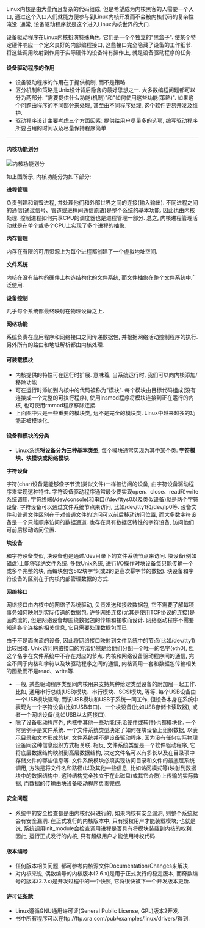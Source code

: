Linux内核是由大量而且复杂的代码组成, 但是希望成为内核黑客的人需要一个入口, 通过这个入口人们就能方便参与到Linux内核开发而不会被内核代码的复杂性淹没. 通常, 设备驱动程序就是这个进入Linux内核世界的大门. 

设备驱动程序在Linux内核扮演特殊角色. 它们是一个个独立的"黑盒子". 使某个特定硬件响应一个定义良好的内部编程接口, 这些接口完全隐藏了设备的工作细节. 将这些调用映射到作用于实际硬件的设备特有操作上, 就是设备驱动程序的任务. 

#### 设备驱动程序的作用

- 设备驱动程序的作用在于提供机制, 而不是策略. 
- 区分机制和策略是Unix设计背后隐含的最好思想之一. 大多数编程问题都可以分为两部分: "需要提供什么功能(机制)"和"如何使用这些功能(策略)". 如果这个问题由程序的不同部分来处理, 甚至由不同程序处理, 这个软件更易开发及维护. 
- 驱动程序设计主要考虑三个方面因素: 提供给用户尽量多的选项, 编写驱动程序所要占用的时间以及尽量保持程序简单. 
 
---

#### 内核功能划分

![内核功能划分](images/1.png)

如上图所示, 内核功能分为如下部分: 

**进程管理**

负责创建和销毁进程, 并处理他们和外部世界之间的连接(输入输出). 不同进程之间的通信(通过信号、管道或进程间通信原语)是整个系统的基本功能. 因此也由内核处理. 控制进程如何共享CPU的调度器也是进程管理一部分. 总之, 内核进程管理活动就是在单个或多个CPU上实现了多个进程的抽象. 

**内存管理**

内存在有限的可用资源上为每个进程都创建了一个虚拟地址空间. 

**文件系统**

内核在没有结构的硬件上构造结构化的文件系统, 而文件抽象在整个文件系统中广泛使用. 

**设备控制**

几乎每个系统都最终映射在物理设备之上. 

**网络功能**

系统负责在应用程序和网络接口之间传递数据包, 并根据网络活动控制程序的执行. 另外所有的路由和地址解析都由内核处理. 

#### 可装载模块

- 内核提供的特性可在运行时扩展. 意味着, 当系统运行时, 我们可以向内核添加/移除功能
- 可在运行时添加到内核中的代码被称为"模块". 每个模块由目标代码组成(没有连接成一个完整的可执行程序), 使用insmod程序将模块连接到正在运行的内核, 也可使用rmmod程序移除连接. 
- 上面图中只是一些重要的模块类, 远不是完全的模块类. Linux中越来越多的功能正被模块化. 

#### 设备和模块的分类

- Linux系统**将设备分为三种基本类型**, 每个模块通常实现为其中某个类: **字符模块、块模块或网络模块**. 

**字符设备**

字符(char)设备是能够像字节流(类似文件)一样被访问的设备, 由字符设备驱动程序来实现这种特性. 字符设备驱动程序通常最少要实现open、close、read和write系统调用. 字符终端(/dev/console)和串口(/dev/ttys0以及类似设备)就是两个字符设备. 字符设备可以通过文件系统节点来访问, 比如/dev/tty1和/dev/lp0等. 设备文件和普通文件区别在于对普通文件的访问可以前后移动访问位置, 而大多数字符设备是一个只能顺序访问的数据通道. 也存在具有数据区特性的字符设备, 访问他们可前后移动访问位置. 

**块设备**

和字符设备类似, 块设备也是通过/dev目录下的文件系统节点来访问. 块设备(例如磁盘)上能够容纳文件系统. 多数Unix系统, 进行I/O操作时块设备每只能传输一个或多个完整的块, 而每块包含512块字节(或2的更高次幂字节的数据). 块设备和字符设备的区别在于内核内部管理数据的方式. 

**网络接口**

网络接口由内核中的网络子系统驱动, 负责发送和接收数据包, 它不需要了解每项事务如何映射到实际传送的数据包. 许多网络连接(尤其是使用TCP协议的连接)是面向流的, 但是网络设备却围绕数据包的传输和接收而设计. 网络驱动程序不需要知道各个连接的相关信息, 它只需要处理数据包而已. 

由于不是面向流的设备, 因此将网络接口映射到文件系统中的节点(比如/dev/tty1)比较困难. Unix访问网络接口的方法仍然是给他们分配一个唯一的名字(eth0), 但这个名字在文件系统中不存在对应的节点. 内核和网络设备驱动程序间的通信, 完全不同于内核和字符以及块驱动程序之间的通信, 内核调用一套和数据包传输相关的函数而不是read、write等. 

- 一般, 某些驱动程序类型同内核用来支持某种给定类型设备的附加层一起工作. 比如, 通用串行总线(USB)模块、串行模块、SCSI模块, 等等. 每个USB设备由一个USB模块驱动, 而该USB模块和USB子系统一同工作, 但设备本身在系统中表现为一个字符设备(比如USB串口)、一个块设备(比如USB存储卡读取器), 或者一个网络设备(比如USB以太网接口). 
- 除了设备驱动程序外, 内核中其他一些功能(无论硬件或软件)也都模块化. 一个常见例子是文件系统. 一个文件系统类型决定了如何在块设备上组织数据, 以表示目录和文本形成的树. 文件系统并不是设备驱动程序, 因为没有任何实际物理设备同这种信息组织方式相关联. 相反, 文件系统类型是一个软件驱动程序, 它将底层数据结构映射到高层数据结构, 决定文件名可以有多长以及在目录项中存储文件的哪些信息等. 文件系统模块必须实现访问目录和文件的最底层系统调用, 方法是将文件名和路径(以及其他一些信息, 比如访问模式等)映射到数据块中的数据结构中. 这种结构完全独立于在此磁盘(或其它介质)上传输的实际数据, 而数据的传输由块设备驱动程序负责完成. 


#### 安全问题

- 系统中的安全检查都是由内核代码进行的, 如果内核有安全漏洞, 则整个系统就会有安全漏洞. 在正式发行的内核版本中, 只有授权用户才能装载模块; 也就是说, 系统调用init_module会检查调用进程是否具有将模块装载到内核的权利. 因此, 运行正式发行的内核, 只有超级用户才能使用特权代码. 

#### 版本编号

- 任何版本相关问题, 都可参考内核源文件Documentation/Changes来解决. 
- 对内核来说, 偶数编号的内核版本(2.6.x)是用于正式发行的稳定版本, 而奇数编号的版本(2.7.x)是开发过程中的一个快照, 它将很快被下一个开发版本更新. 
 
#### 许可证条款

- Linux遵循GNU通用许可证(General Public License, GPL)版本2开发. 
- 书中所有程序可以在ftp://ftp.ora.com/pub/examples/linux/drivers/得到. 

